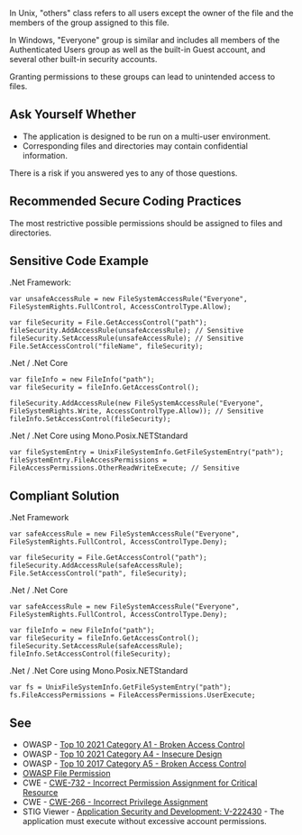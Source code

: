 In Unix, "others" class refers to all users except the owner of the file and the members of the group assigned to this file.

In Windows, "Everyone" group is similar and includes all members of the Authenticated Users group as well as the built-in Guest account, and
several other built-in security accounts.

Granting permissions to these groups can lead to unintended access to files.

## Ask Yourself Whether

- The application is designed to be run on a multi-user environment.
- Corresponding files and directories may contain confidential information.

There is a risk if you answered yes to any of those questions.

## Recommended Secure Coding Practices

The most restrictive possible permissions should be assigned to files and directories.

## Sensitive Code Example

.Net Framework:

    var unsafeAccessRule = new FileSystemAccessRule("Everyone", FileSystemRights.FullControl, AccessControlType.Allow);
    
    var fileSecurity = File.GetAccessControl("path");
    fileSecurity.AddAccessRule(unsafeAccessRule); // Sensitive
    fileSecurity.SetAccessRule(unsafeAccessRule); // Sensitive
    File.SetAccessControl("fileName", fileSecurity);

.Net / .Net Core

    var fileInfo = new FileInfo("path");
    var fileSecurity = fileInfo.GetAccessControl();
    
    fileSecurity.AddAccessRule(new FileSystemAccessRule("Everyone", FileSystemRights.Write, AccessControlType.Allow)); // Sensitive
    fileInfo.SetAccessControl(fileSecurity);

.Net / .Net Core using Mono.Posix.NETStandard

    var fileSystemEntry = UnixFileSystemInfo.GetFileSystemEntry("path");
    fileSystemEntry.FileAccessPermissions = FileAccessPermissions.OtherReadWriteExecute; // Sensitive

## Compliant Solution

.Net Framework

    var safeAccessRule = new FileSystemAccessRule("Everyone", FileSystemRights.FullControl, AccessControlType.Deny);
    
    var fileSecurity = File.GetAccessControl("path");
    fileSecurity.AddAccessRule(safeAccessRule);
    File.SetAccessControl("path", fileSecurity);

.Net / .Net Core

    var safeAccessRule = new FileSystemAccessRule("Everyone", FileSystemRights.FullControl, AccessControlType.Deny);
    
    var fileInfo = new FileInfo("path");
    var fileSecurity = fileInfo.GetAccessControl();
    fileSecurity.SetAccessRule(safeAccessRule);
    fileInfo.SetAccessControl(fileSecurity);

.Net / .Net Core using Mono.Posix.NETStandard

    var fs = UnixFileSystemInfo.GetFileSystemEntry("path");
    fs.FileAccessPermissions = FileAccessPermissions.UserExecute;

## See

- OWASP - [Top 10 2021 Category A1 - Broken Access Control](https://owasp.org/Top10/A01_2021-Broken_Access_Control/)
- OWASP - [Top 10 2021 Category A4 - Insecure Design](https://owasp.org/Top10/A04_2021-Insecure_Design/)
- OWASP - [Top 10 2017 Category A5 - Broken Access Control](https://owasp.org/www-project-top-ten/2017/A5_2017-Broken_Access_Control)
- [OWASP File Permission](https://owasp.org/www-project-web-security-testing-guide/latest/4-Web_Application_Security_Testing/02-Configuration_and_Deployment_Management_Testing/09-Test_File_Permission)
- CWE - [CWE-732 - Incorrect Permission Assignment for Critical Resource](https://cwe.mitre.org/data/definitions/732)
- CWE - [CWE-266 - Incorrect Privilege Assignment](https://cwe.mitre.org/data/definitions/266)
- STIG Viewer - [Application Security and
  Development: V-222430](https://stigviewer.com/stig/application_security_and_development/2023-06-08/finding/V-222430) - The application must execute without excessive account permissions.